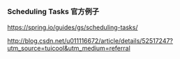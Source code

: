 ##






### Scheduling Tasks 官方例子
https://spring.io/guides/gs/scheduling-tasks/

http://blog.csdn.net/u011116672/article/details/52517247?utm_source=tuicool&utm_medium=referral